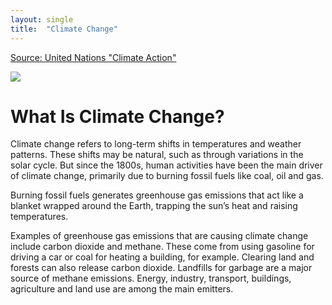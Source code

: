 ```yaml
---
layout: single
title:  "Climate Change"
---
```


[Source: United Nations "Climate Action"](https://www.un.org/en/climatechange/what-is-climate-change#:~:text=Climate%20change%20refers%20to%20long,like%20coal%2C%20oil%20and%20gas.)

![](https://www.un.org/sites/un2.un.org/files/2021/09/climatechange11.jpg)

What Is Climate Change?
===

Climate change refers to long-term shifts in temperatures and weather patterns. These shifts may be natural, such as through variations in the solar cycle. But since the 1800s, human activities have been the main driver of climate change, primarily due to burning fossil fuels like coal, oil and gas.

Burning fossil fuels generates greenhouse gas emissions that act like a blanket wrapped around the Earth, trapping the sun’s heat and raising temperatures.

Examples of greenhouse gas emissions that are causing climate change include carbon dioxide and methane. These come from using gasoline for driving a car or coal for heating a building, for example. Clearing land and forests can also release carbon dioxide. Landfills for garbage are a major source of methane emissions. Energy, industry, transport, buildings, agriculture and land use are among the main emitters.
